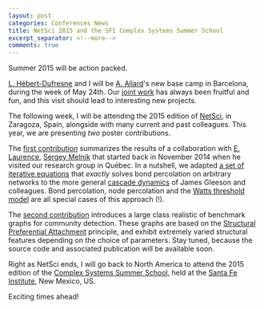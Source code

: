 ```yaml
---
layout: post
categories: Conferences News
title: NetSci 2015 and the SFI Complex Systems Summer School
excerpt_separator: <!--more-->
comments: true
---
```


Summer 2015 will be action packed.

[L. Hébert-Dufresne](https://sites.google.com/site/laurenthebertdufresne/) and I will be [A. Allard](http://antoineallard.info/)'s new base camp in Barcelona, during the week of May 24th.
Our [joint work](/publications.html) has always been fruitful and fun, and this visit should lead to interesting new projects.

The following week, I will be attending the 2015 edition of [NetSci](http://netsci2015.net/), in Zaragoza, Spain, alongside with many current and past colleagues.
This year, we are presenting _two_ poster contributions. 

The [first contribution](/files/netsci2015_EDAbstract.pdf) summarizes the results of a collaboration with [E. Laurence](http://edwardlaurence.me), [Sergey Melnik](https://sites.google.com/site/svmelnik/) that started back in November 2014 when he visited our research group in Québec.
In a nutshell, we adapted [a set of iterative equations](http://arxiv.org/abs/1201.4369) that  _exactly_ solves bond percolation on arbitrary networks to the more general [cascade dynamics](http://dx.doi.org/10.1103/PhysRevE.77.046117) of James Gleeson and colleagues.
Bond percolation, node percolation and the [Watts threshold model](http://www.pnas.org/content/99/9/5766.full) are all special cases of this approach (!).

The [second contribution](/files/netsci2015_JGYAbstract.pdf) introduces a large class realistic of benchmark graphs for community detection. 
These graphs are based on the [Structural Preferential Attachment](http://dx.doi.org/10.1103/PhysRevLett.107.158702) principle, and exhibit extremely varied structural features depending on the choice of parameters.
Stay tuned, because the source code and associated publication will be available soon.

Right as NetSci ends, I will go back to North America to attend the 2015 edition of the [Complex Systems Summer School](http://www.santafe.edu/education/schools/complex-systems-summer-schools/), held at the [Santa Fe Institute](http://www.santafe.edu), New Mexico, US.

Exciting times ahead!